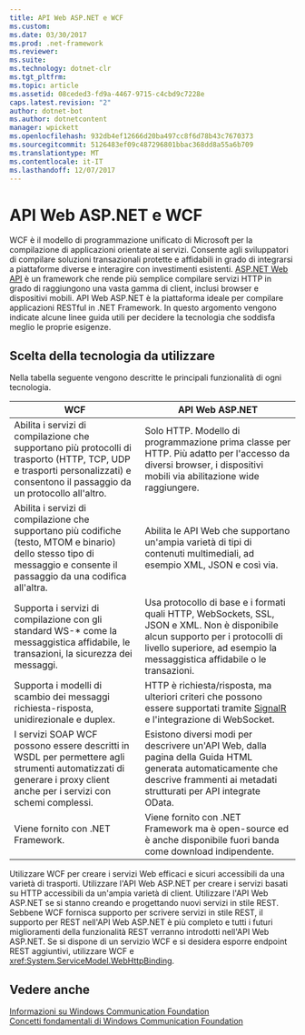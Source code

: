 ```yaml
---
title: API Web ASP.NET e WCF
ms.custom: 
ms.date: 03/30/2017
ms.prod: .net-framework
ms.reviewer: 
ms.suite: 
ms.technology: dotnet-clr
ms.tgt_pltfrm: 
ms.topic: article
ms.assetid: 08ceded3-fd9a-4467-9715-c4cbd9c7228e
caps.latest.revision: "2"
author: dotnet-bot
ms.author: dotnetcontent
manager: wpickett
ms.openlocfilehash: 932db4ef12666d20ba497cc8f6d78b43c7670373
ms.sourcegitcommit: 5126483ef09c487296801bbac368dd8a55a6b709
ms.translationtype: MT
ms.contentlocale: it-IT
ms.lasthandoff: 12/07/2017
---
```

# <a name="wcf-and-aspnet-web-api"></a>API Web ASP.NET e WCF
WCF è il modello di programmazione unificato di Microsoft per la compilazione di applicazioni orientate ai servizi. Consente agli sviluppatori di compilare soluzioni transazionali protette e affidabili in grado di integrarsi a piattaforme diverse e interagire con investimenti esistenti. [ASP.NET Web API](http://www.asp.net/web-api) è un framework che rende più semplice compilare servizi HTTP in grado di raggiungono una vasta gamma di client, inclusi browser e dispositivi mobili. API Web ASP.NET è la piattaforma ideale per compilare applicazioni RESTful in .NET Framework. In questo argomento vengono indicate alcune linee guida utili per decidere la tecnologia che soddisfa meglio le proprie esigenze.  
  
## <a name="choosing-which-technology-to-use"></a>Scelta della tecnologia da utilizzare  
 Nella tabella seguente vengono descritte le principali funzionalità di ogni tecnologia.  
  
|WCF|API Web ASP.NET|  
|---------|---------------------|  
|Abilita i servizi di compilazione che supportano più protocolli di trasporto (HTTP, TCP, UDP e trasporti personalizzati) e consentono il passaggio da un protocollo all'altro.|Solo HTTP. Modello di programmazione prima classe per HTTP. Più adatto per l'accesso da diversi browser, i dispositivi mobili via abilitazione wide raggiungere.|  
|Abilita i servizi di compilazione che supportano più codifiche (testo, MTOM e binario) dello stesso tipo di messaggio e consente il passaggio da una codifica all'altra.|Abilita le API Web che supportano un'ampia varietà di tipi di contenuti multimediali, ad esempio XML, JSON e così via.|  
|Supporta i servizi di compilazione con gli standard WS-* come la messaggistica affidabile, le transazioni, la sicurezza dei messaggi.|Usa protocollo di base e i formati quali HTTP, WebSockets, SSL, JSON e XML. Non è disponibile alcun supporto per i protocolli di livello superiore, ad esempio la messaggistica affidabile o le transazioni.|  
|Supporta i modelli di scambio dei messaggi richiesta-risposta, unidirezionale e duplex.|HTTP è richiesta/risposta, ma ulteriori criteri che possono essere supportati tramite [SignalR](https://github.com/SignalR/SignalR) e l'integrazione di WebSocket.|  
|I servizi SOAP WCF possono essere descritti in WSDL per permettere agli strumenti automatizzati di generare i proxy client anche per i servizi con schemi complessi.|Esistono diversi modi per descrivere un'API Web, dalla pagina della Guida HTML generata automaticamente che descrive frammenti ai metadati strutturati per API integrate OData.|  
|Viene fornito con .NET Framework.|Viene fornito con .NET Framework ma è open-source ed è anche disponibile fuori banda come download indipendente.|  
  
 Utilizzare WCF per creare i servizi Web efficaci e sicuri accessibili da una varietà di trasporti. Utilizzare l'API Web ASP.NET per creare i servizi basati su HTTP accessibili da un'ampia varietà di client. Utilizzare l'API Web ASP.NET se si stanno creando e progettando nuovi servizi in stile REST. Sebbene WCF fornisca supporto per scrivere servizi in stile REST, il supporto per REST nell'API Web ASP.NET è più completo e tutti i futuri miglioramenti della funzionalità REST verranno introdotti nell'API Web ASP.NET. Se si dispone di un servizio WCF e si desidera esporre endpoint REST aggiuntivi, utilizzare WCF e <xref:System.ServiceModel.WebHttpBinding>.  
  
## <a name="see-also"></a>Vedere anche  
 [Informazioni su Windows Communication Foundation](../../../docs/framework/wcf/whats-wcf.md)  
 [Concetti fondamentali di Windows Communication Foundation](../../../docs/framework/wcf/fundamental-concepts.md)  
